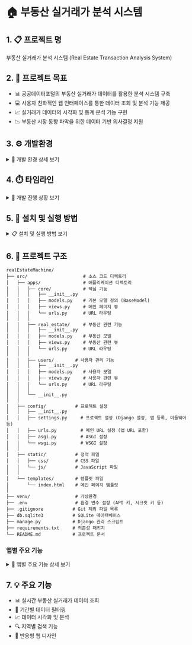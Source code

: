# 🏠 부동산 실거래가 분석 시스템

## 1. 📋 프로젝트 명
부동산 실거래가 분석 시스템 (Real Estate Transaction Analysis System)

## 2. 🎯 프로젝트 목표
- 📊 공공데이터포털의 부동산 실거래가 데이터를 활용한 분석 시스템 구축
- 💻 사용자 친화적인 웹 인터페이스를 통한 데이터 조회 및 분석 기능 제공
- 📈 실거래가 데이터의 시각화 및 통계 분석 기능 구현
- 📉 부동산 시장 동향 파악을 위한 데이터 기반 의사결정 지원

## 3. ⚙️ 개발환경
<details>
<summary>🔧 개발 환경 상세 보기</summary>

<table>
    <thead>
        <tr>
            <th>구분</th>
            <th>항목</th>
            <th>상세 내용</th>
        </tr>
    </thead>
    <tr>
        <td rowspan="5"><strong>백엔드</strong></td>
        <td>🐍 언어</td>
        <td>Python 3.13</td>
    </tr>
    <tr>
        <td>🎯 프레임워크</td>
        <td>Django 5.0</td>
    </tr>
    <tr>
        <td>🔄 API 프레임워크</td>
        <td>Django REST Framework</td>
    </tr>
    <tr>
        <td>💾 데이터베이스</td>
        <td>SQLite3</td>
    </tr>
    <tr>
        <td>🗄️ ORM</td>
        <td>Django ORM</td>
    </tr>
    <tr>
        <td rowspan="3"><strong>개발 도구</strong></td>
        <td>💻 IDE</td>
        <td>Visual Studio Code</td>
    </tr>
    <tr>
        <td>🔄 버전 관리</td>
        <td>Git</td>
    </tr>
    <tr>
        <td>📡 API 테스트</td>
        <td>Postman</td>
    </tr>
    <tr>
        <td rowspan="6"><strong>주요 라이브러리</strong></td>
        <td>🔌 requests</td>
        <td>HTTP 요청 처리</td>
    </tr>
    <tr>
        <td>📊 pandas</td>
        <td>데이터 분석 및 처리</td>
    </tr>
    <tr>
        <td>🔑 python-dotenv</td>
        <td>환경 변수 관리</td>
    </tr>
    <tr>
        <td>🔄 django-filter</td>
        <td>Django 필터링 기능</td>
    </tr>
    <tr>
        <td>🔒 django-cors-headers</td>
        <td>CORS 설정</td>
    </tr>
    <tr>
        <td>📊 matplotlib</td>
        <td>데이터 시각화 및 그래프 생성</td>
    </tr>
</table>
</details>

## 4. ⏱️ 타임라인
<details>
<summary>📅 개발 진행 상황 보기</summary>

### 완료된 작업
| 날짜 | 작업 내용 | 세부 사항 |
|------|-----------|-----------|
| 5월 23일 | 🏗️ 프로젝트 초기 설정 | • Django 프로젝트 생성<br>• 기본 디렉토리 구조 설정<br>• requirements.txt 생성<br>• core 앱 생성 및 기본 설정 |
| 5월 25일 | 💾 데이터베이스 및 API 설정 | • SQLite3 데이터베이스 초기화<br>• 공공데이터포털 API 키 설정<br>• .env 파일 구성<br>• 기본 API 호출 함수 구현 |
| 5월 30일 | 🔄 프로젝트 재설정 | • 프로젝트 완전 API 서버화<br>• 기본 앱 구조 생성<br>• 사용자 인증 시스템 구현<br>• 부동산 매물 기본 모델 설계<br>• 공통 유틸리티 함수 구현 |
| 5월 31일 | 🔄 앱 구조 개선 및 API 엔드포인트 구현 | • 부동산 매물 관리 앱 이름을 `properties`에서 `realEstate`로 변경<br>• 마이그레이션 파일 재설정 및 의존성 수정<br>• URL 패턴 재구성 및 라우팅 설정<br>• API 엔드포인트 구현<br>  - `/api/properties/getRealEstateAptList/`: 아파트 매매 실거래가 조회<br>  - `/api/properties/getStanReginCd/`: 표준 지역 코드 조회 |

### 진행 예정 작업
| 기간 | 작업 내용 | 세부 사항 |
|------|-----------|-----------|
| 6월 1일 ~ 6월 5일 | 🎨 프론트엔드 개발<br>🔄 기능 개선 | • 기본 UI 템플릿 구현<br>• jQuery UI datepicker 통합<br>• 데이터 표시 테이블 구현<br>• AJAX를 통한 비동기 데이터 로딩<br>• 에러 처리 및 사용자 피드백 개선<br>• UI/UX 개선 |
| 6월 6일 ~ 6월 10일 | 📈 데이터 시각화<br>🔍 검색 필터<br>⚡ 성능 최적화 | • 차트 및 그래프 구현<br>• 통계 분석 기능 추가<br>• 지역별 검색 기능<br>• 가격대별 필터링<br>• 데이터 캐싱 구현<br>• 쿼리 최적화 |
| 6월 11일 ~ 6월 15일 | ✅ 테스트<br>🚀 배포 준비 | • 단위 테스트 작성<br>• 통합 테스트 수행<br>• 배포 환경 구성<br>• 문서화 완료 |

### 진행률
- [x] 1단계: 프로젝트 초기화 (100%)
- [x] 2단계: 기본 API 연동 (100%)
- [ ] 3단계: 프론트엔드 개발 (0%)
- [ ] 4단계: 데이터 시각화 (0%)
- [ ] 5단계: 테스트 및 배포 (0%)
</details>

## 5. 🚀 설치 및 실행 방법
<details>
<summary>📋 설치 및 실행 방법 보기</summary>

### 필수 요구사항
- Python 3.8 이상
- pip (Python 패키지 관리자)
- Git
- 공공데이터포털 API 키 (https://www.data.go.kr)

### 설치 단계
1. 저장소 클론
```bash
git clone https://github.com/yourusername/realEstateMachine.git
cd realEstateMachine
```

2. 가상환경 생성 및 활성화
```bash
# 가상환경 생성
python -m venv venv

# 가상환경 활성화
# Windows
venv\Scripts\activate
# Linux/Mac
source venv/bin/activate
```

3. 의존성 패키지 설치
```bash
# pip 업그레이드
python -m pip install --upgrade pip

# requirements.txt 설치
pip install -r requirements.txt
```

4. 환경 변수 설정
- `.env` 파일을 프로젝트 루트 디렉토리에 생성
- 공공데이터포털 API 키 설정
```
# .env 파일 예시
API_KEY=your_api_key_here
DEBUG=True
SECRET_KEY=your_secret_key_here
```

5. 데이터베이스 설정
```bash
# 마이그레이션 파일 생성
python manage.py makemigrations

# 데이터베이스 마이그레이션
python manage.py migrate

# 관리자 계정 생성 (선택사항)
python manage.py createsuperuser
```

6. 정적 파일 수집
```bash
python manage.py collectstatic
```

7. 서버 실행
```bash
# 개발 서버 실행
python manage.py runserver

# 특정 포트로 실행 (예: 8000번 포트)
python manage.py runserver 8000
```

### 실행 확인
1. 웹 브라우저에서 `http://localhost:8000` 접속
2. 관리자 페이지는 `http://localhost:8000/admin`에서 접근 가능

### 주의사항
- API 키는 절대 공개 저장소에 커밋하지 마세요
- `.env` 파일은 `.gitignore`에 포함되어 있어야 합니다
- 개발 환경과 프로덕션 환경의 설정을 분리하여 관리하세요

### 문제 해결
1. 패키지 설치 오류
```bash
# 가상환경 재활성화
deactivate
source venv/bin/activate  # Linux/Mac
venv\Scripts\activate     # Windows

# pip 캐시 삭제 후 재설치
pip cache purge
pip install -r requirements.txt
```

2. 데이터베이스 오류
```bash
# 데이터베이스 초기화
python manage.py flush
python manage.py migrate
```

3. 정적 파일 오류
```bash
# 정적 파일 재수집
python manage.py collectstatic --clear
```
</details>

## 6. 📁 프로젝트 구조
```
realEstateMachine/
├── src/                     # 소스 코드 디렉토리
│   ├── apps/                # 애플리케이션 디렉토리
│   │   ├── core/            # 핵심 기능
│   │   │   ├── __init__.py
│   │   │   ├── models.py    # 기본 모델 정의 (BaseModel)
│   │   │   ├── views.py     # 메인 페이지 뷰
│   │   │   └── urls.py      # URL 라우팅
│   │   │
│   │   ├── real_estate/     # 부동산 관련 기능
│   │   │   ├── __init__.py
│   │   │   ├── models.py    # 부동산 모델
│   │   │   ├── views.py     # 부동산 관련 뷰
│   │   │   └── urls.py      # URL 라우팅
│   │   │
│   │   ├── users/        # 사용자 관리 기능
│   │   │   ├── __init__.py
│   │   │   ├── models.py    # 사용자 모델
│   │   │   ├── views.py     # 사용자 관련 뷰
│   │   │   └── urls.py      # URL 라우팅
│   │   │
│   │   └── __init__.py
│   │
│   ├── config/           # 프로젝트 설정
│   │   ├── __init__.py
│   │   ├── settings.py     # 프로젝트 설정 (Django 설정, 앱 등록, 미들웨어 등)
│   │   ├── urls.py         # 메인 URL 설정 (앱 URL 포함)
│   │   ├── asgi.py         # ASGI 설정
│   │   └── wsgi.py         # WSGI 설정
│   │
│   ├── static/           # 정적 파일
│   │   ├── css/          # CSS 파일
│   │   └── js/           # JavaScript 파일
│   │
│   └── templates/        # 템플릿 파일
│       └── index.html    # 메인 페이지 템플릿
│
├── venv/                 # 가상환경
├── .env                  # 환경 변수 설정 (API 키, 시크릿 키 등)
├── .gitignore           # Git 제외 파일 목록
├── db.sqlite3           # SQLite 데이터베이스
├── manage.py            # Django 관리 스크립트
├── requirements.txt     # 의존성 패키지
└── README.md            # 프로젝트 문서
```

### 앱별 주요 기능

<details>
<summary>📱 앱별 주요 기능 상세 보기</summary>

<table>
    <thead>
        <tr>
            <th>앱</th>
            <th>기능</th>
            <th>상세 내용</th>
        </tr>
    </thead>
    <tbody>
        <tr>
            <td rowspan="2"><strong>Common</strong></td>
            <td>API 호출 유틸리티</td>
            <td>
                • <code>callGetApi</code>: 외부 API 호출 및 응답 처리<br>
                • <code>xmlToJson</code>: XML 응답을 JSON으로 변환
            </td>
        </tr>
        <tr>
            <td>캐싱 유틸리티(추가예정)</td>
            <td>
                • API 응답 캐싱<br>
                • 캐시 관리 기능
            </td>
        </tr>
        <tr>
            <td rowspan="3"><strong>Real Estate</strong></td>
            <td>부동산 매물 관리</td>
            <td>
                • 매물 등록/수정/삭제<br>
                • 매물 조회 및 필터링
            </td>
        </tr>
        <tr>
            <td>실거래가 데이터 관리</td>
            <td>
                • 공공데이터포털 API 연동<br>
                • 실거래가 데이터 조회<br>
                • 지역 코드 관리
            </td>
        </tr>
        <tr>
            <td>API 엔드포인트</td>
            <td>
                • <code>/api/properties/getRealEstateAptList/</code>: 아파트 매매 실거래가 조회<br>
                • <code>/api/properties/getStanReginCd/</code>: 표준 지역 코드 조회
            </td>
        </tr>
        <tr>
            <td rowspan="2"><strong>Users(추가예정)</strong></td>
            <td>사용자 인증</td>
            <td>
                • JWT 기반 인증<br>
                • 권한 관리
            </td>
        </tr>
        <tr>
            <td>사용자 관리</td>
            <td>
                • 회원가입/로그인<br>
                • 사용자 정보 관리
            </td>
        </tr>
    </tbody>
</table>
</details>

## 7. 💡 주요 기능
- 📊 실시간 부동산 실거래가 데이터 조회
- 📅 기간별 데이터 필터링
- 📈 데이터 시각화 및 분석
- 🔍 지역별 검색 기능
- 📱 반응형 웹 디자인
